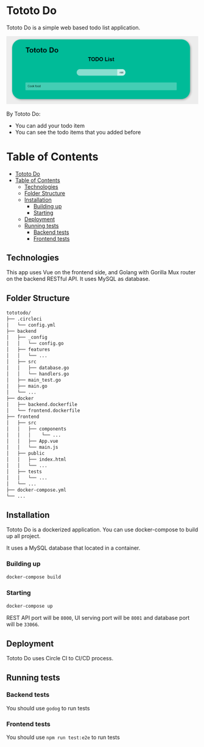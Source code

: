 # Tototo Do

Tototo Do is a simple web based todo list application.

![Tototo Do](tototodo.gif)

By Tototo Do:

- You can add your todo item
- You can see the todo items that you added before

Table of Contents
========

- [Tototo Do](#tototo-do)
- [Table of Contents](#table-of-contents)
  - [Technologies](#technologies)
  - [Folder Structure](#folder-structure)
  - [Installation](#installation)
    - [Building up](#building-up)
    - [Starting](#starting)
  - [Deployment](#deployment)
  - [Running tests](#running-tests)
    - [Backend tests](#backend-tests)
    - [Frontend tests](#frontend-tests)

## Technologies

This app uses Vue on the frontend side, and Golang with Gorilla Mux router on the backend RESTful API. It uses MySQL as database. 

## Folder Structure

```shell
tototodo/
├── .circleci
│   └── config.yml
├── backend
│   ├── _config
│   │   └── config.go
│   ├── features
│   │   └── ...
│   ├── src
│   │   ├── database.go
│   │   └── handlers.go
│   ├── main_test.go
│   ├── main.go
│   └── ...
├── docker
│   ├── backend.dockerfile
│   └── frontend.dockerfile
├── frontend
│   ├── src
│   │   ├── components
│   │   │    └── ...
│   │   ├── App.vue
│   │   └── main.js
│   ├── public
│   │   ├── index.html
│   │   └── ...
│   ├── tests
│   │   └── ...
│   └── ...
├── docker-compose.yml
└── ...
```

## Installation

Tototo Do is a dockerized application. You can use docker-compose to build up all project. 

It uses a MySQL database that located in a container.

### Building up

```bash
docker-compose build
```

### Starting

```bash
docker-compose up
```

REST API port will be ``8000``, UI serving port will be ``8001`` and database port will be ``33066``.

## Deployment

Tototo Do uses Circle CI to CI/CD process. 

## Running tests

### Backend tests
You should use ``godog`` to run tests

### Frontend tests
You should use ``npm run test:e2e`` to run tests
